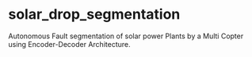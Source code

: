# solar_drop_segmentation
Autonomous Fault segmentation of solar power Plants by a Multi Copter using Encoder-Decoder Architecture.
